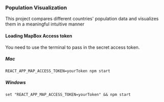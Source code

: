 ### Population Visualization

This project compares different countries' population data and visualizes them in a meaningful intuitive manner

#### Loading MapBox Access token

You need to use the terminal to pass in the secret access token.

##### Mac

`REACT_APP_MAP_ACCESS_TOKEN=yourToken npm start`

##### Windows

`set "REACT_APP_MAP_ACCESS_TOKEN=yourToken" && npm start`
